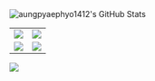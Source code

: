  <img align="center" src="https://github-readme-stats.vercel.app/api?username=aungpyaephyo1412&theme=vue-dark&show_icons=true&hide_border=true&count_private=true" alt="aungpyaephyo1412's GitHub Stats" /> 

 
|   |   | 
|:---:|:---:|
| <img src="https://github-profile-summary-cards.vercel.app/api/cards/most-commit-language?username=aungpyaephyo1412"/> | <img src="http://github-profile-summary-cards.vercel.app/api/cards/repos-per-language?username=aungpyaephyo1412"/> |
| <img src="http://github-profile-summary-cards.vercel.app/api/cards/stats?username=aungpyaephyo1412"/> | <img src="http://github-profile-summary-cards.vercel.app/api/cards/productive-time?username=aungpyaephyo1412"/> |



<img src="https://github-profile-summary-cards.vercel.app/api/cards/profile-details?username=aungpyaephyo1412"/>



